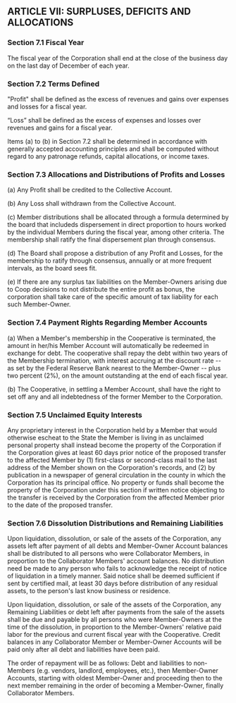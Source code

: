 ## ARTICLE VII:  SURPLUSES, DEFICITS AND ALLOCATIONS

### Section 7.1  Fiscal Year

The fiscal year of the Corporation shall end at the close of the business day on the last day of December of each year.

### Section 7.2 Terms Defined

"Profit" shall be defined as the excess of revenues and gains over expenses and losses for a fiscal year.

“Loss” shall be defined as the excess of expenses and losses over revenues and gains for a fiscal year.

Items (a) to (b) in Section 7.2 shall be determined in accordance with generally accepted accounting principles and shall be computed without regard to any patronage refunds, capital allocations, or income taxes.

### Section 7.3  Allocations and Distributions of Profits and Losses

(a) Any Profit shall be credited to the Collective Account.

(b) Any Loss shall withdrawn from the Collective Account.

(c) Member distributions shall be allocated through a formula determined by the board that includeds dispersement in direct proportion to hours worked by the individual Members during the fiscal year, among other criteria. The membership shall ratify the final dispersement plan through consensus.

(d) The Board shall propose a distribution of any Profit and Losses, for the membership to ratify through consensus, annually or at more frequent intervals, as the board sees fit.

(e) If there are any surplus tax liabilities on the Member-Owners arising due to Coop decisions to not distribute the entire profit as bonus, the corporation shall take care of the specific amount of tax liability for each such Member-Owner.

### Section 7.4  Payment Rights Regarding Member Accounts

(a) When a Member's membership in the Cooperative is terminated, the amount in her/his Member Account will automatically be redeemed in exchange for debt.  The cooperative shall repay the debt within two years of the Membership termination, with interest accruing at the discount rate -- as set by the Federal Reserve Bank nearest to the Member-Owner -- plus two percent (2%), on the amount outstanding at the end of each fiscal year.

(b) The Cooperative, in settling a Member Account, shall have the right to set off any and all indebtedness of the former Member to the Corporation.

### Section 7.5  Unclaimed Equity Interests

Any proprietary interest in the Corporation held by a Member that would otherwise escheat to the State the Member is living in as unclaimed personal property shall instead become the property of the Corporation if the Corporation gives at least 60 days prior notice of the proposed transfer to the affected Member by (1) first-class or second-class mail to the last address of the Member shown on the Corporation's records, and (2) by publication in a newspaper of general circulation in the county in which the Corporation has its principal office.  No property or funds shall become the property of the Corporation under this section if written notice objecting to the transfer is received by the Corporation from the affected Member prior to the date of the proposed transfer.

### Section 7.6  Dissolution Distributions and Remaining Liabilities

Upon liquidation, dissolution, or sale of the assets of the Corporation, any assets left after payment of all debts and Member-Owner Account balances shall be distributed to all persons who were Collaborator Members, in proportion to the Collaborator Members' account balances. No distribution need be made to any person who fails to acknowledge the receipt of notice of liquidation in a timely manner.  Said notice shall be deemed sufficient if sent by certified mail, at least 30 days before distribution of any residual assets, to the person's last know business or residence.

Upon liquidation, dissolution, or sale of the assets of the Corporation, any Remaining Liabilities or debt left after payments from the sale of the assets shall be due and payable by all persons who were Member-Owners at the time of the dissolution, in proportion to the Member-Owners' relative paid labor for the previous and current fiscal year with the Cooperative.  Credit balances in any Collaborator Member or Member-Owner Accounts will be paid only after all debt and liabilities have been paid.

The order of repayment will be as follows: Debt and liabilities to non-Members (e.g. vendors, landlord, employees, etc.), then Member-Owner Accounts, starting with oldest Member-Owner and proceeding then to the next member remaining in the order of becoming a Member-Owner, finally Collaborator Members.
